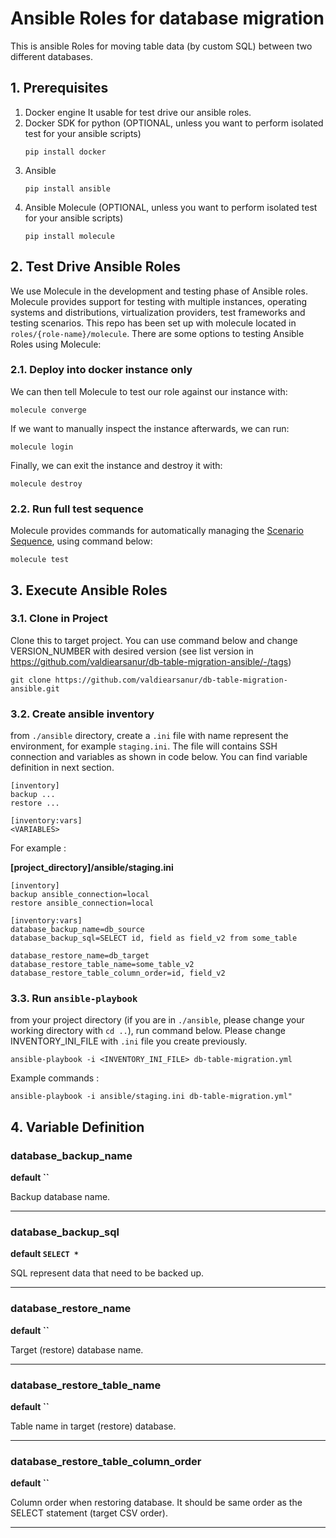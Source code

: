 # Ansible Roles for database migration
This is ansible Roles for moving table data (by custom SQL) between two different databases.

## 1. Prerequisites
1. Docker engine
It usable for test drive our ansible roles.
1. Docker SDK for python (OPTIONAL, unless you want to perform isolated test for your ansible scripts)
    ```
    pip install docker
    ```
1. Ansible
    ```
    pip install ansible
    ```
1. Ansible Molecule (OPTIONAL, unless you want to perform isolated test for your ansible scripts)
    ```
    pip install molecule
    ```

## 2. Test Drive Ansible Roles
We use Molecule in the development and testing phase of Ansible roles. Molecule provides support for testing with multiple instances, operating systems and distributions, virtualization providers, test frameworks and testing scenarios.
This repo has been set up with molecule located in `roles/{role-name}/molecule`. There are some options to testing Ansible Roles using Molecule:

### 2.1. Deploy into docker instance only
We can then tell Molecule to test our role against our instance with:
```
molecule converge
```
If we want to manually inspect the instance afterwards, we can run:
```
molecule login
```
Finally, we can exit the instance and destroy it with:
```
molecule destroy
```

### 2.2. Run full test sequence
Molecule provides commands for automatically managing the [Scenario Sequence](https://molecule.readthedocs.io/en/stable/configuration.html#root-scenario), using command below:
```
molecule test
```

## 3. Execute Ansible Roles


### 3.1. Clone in Project
Clone this to target project. You can use command below and change VERSION_NUMBER with desired version (see list version in https://github.com/valdiearsanur/db-table-migration-ansible/-/tags)

```
git clone https://github.com/valdiearsanur/db-table-migration-ansible.git
```


### 3.2. Create ansible inventory
from `./ansible` directory, create a `.ini` file with name represent the environment, for example `staging.ini`. The file will contains SSH connection and variables as shown in code below. You can find variable definition in next section.
```
[inventory]
backup ...
restore ...

[inventory:vars]
<VARIABLES>
```

For example :

**[project_directory]/ansible/staging.ini**
```
[inventory]
backup ansible_connection=local
restore ansible_connection=local

[inventory:vars]
database_backup_name=db_source
database_backup_sql=SELECT id, field as field_v2 from some_table

database_restore_name=db_target
database_restore_table_name=some_table_v2
database_restore_table_column_order=id, field_v2
```

### 3.3. Run `ansible-playbook`
from your project directory (if you are in `./ansible`, please change your working directory with `cd ..`), run command below. Please change INVENTORY_INI_FILE with `.ini` file you create previously.

```
ansible-playbook -i <INVENTORY_INI_FILE> db-table-migration.yml
```

Example commands :
```
ansible-playbook -i ansible/staging.ini db-table-migration.yml"
```

## 4. Variable Definition
### database_backup_name
**default ``**

Backup database name.

---

### database_backup_sql 
**default `SELECT *`**

SQL represent data that need to be backed up.

---

### database_restore_name 
**default ``**

Target (restore) database name.

---

### database_restore_table_name 
**default ``**

Table name in target (restore) database.

---

### database_restore_table_column_order 
**default ``**

Column order when restoring database. It should be same order as the SELECT statement (target CSV order).

---

